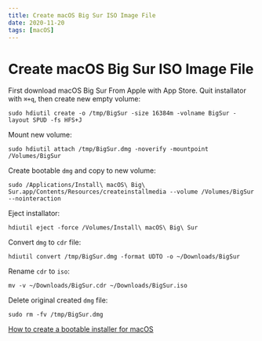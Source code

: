 ```yaml
---
title: Create macOS Big Sur ISO Image File
date: 2020-11-20
tags: [macOS]
---
```


# Create macOS Big Sur ISO Image File

First download macOS Big Sur From Apple with App Store. Quit installator with `⌘+q`, then create new empty volume:

```shell
sudo hdiutil create -o /tmp/BigSur -size 16384m -volname BigSur -layout SPUD -fs HFS+J
```

Mount new volume:

```shell
sudo hdiutil attach /tmp/BigSur.dmg -noverify -mountpoint /Volumes/BigSur
```

Create bootable `dmg` and copy to new volume:

```shell
sudo /Applications/Install\ macOS\ Big\ Sur.app/Contents/Resources/createinstallmedia --volume /Volumes/BigSur --nointeraction
```

Eject installator:

```shell
hdiutil eject -force /Volumes/Install\ macOS\ Big\ Sur
```

Convert `dmg` to `cdr` file:

```shell
hdiutil convert /tmp/BigSur.dmg -format UDTO -o ~/Downloads/BigSur
```

Rename `cdr` to `iso`:

```shell
mv -v ~/Downloads/BigSur.cdr ~/Downloads/BigSur.iso
```

Delete original created `dmg` file:

```shell
sudo rm -fv /tmp/BigSur.dmg
```

[How to create a bootable installer for macOS](https://support.apple.com/en-us/HT201372)
